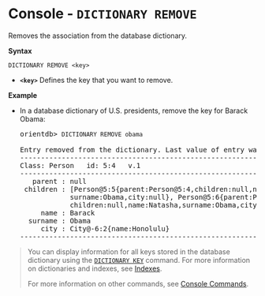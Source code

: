 
<!-- proofread 2015-01-07 SAM -->

# Console - `DICTIONARY REMOVE`

Removes the association from the database dictionary.

**Syntax**

```
DICTIONARY REMOVE <key>
```

- **`<key>`** Defines the key that you want to remove.

**Example**

- In a database dictionary of U.S. presidents, remove the key for Barack Obama:

  <pre>
  orientdb> <code class="lang-sql userinput">DICTIONARY REMOVE obama</code>

  Entry removed from the dictionary. Last value of entry was:
  ------------------------------------------------------------------------
  Class: Person   id: 5:4   v.1
  ------------------------------------------------------------------------
     parent : null
   children : [Person@5:5{parent:Person@5:4,children:null,name:Malia Ann,
              surname:Obama,city:null}, Person@5:6{parent:Person@5:4,
              children:null,name:Natasha,surname:Obama,city:null}]
       name : Barack
    surname : Obama
       city : City@-6:2{name:Honolulu}
  ------------------------------------------------------------------------
  </pre>


>You can display information for all keys stored in the database dictionary using the [`DICTIONARY KEY`](Console-Command-Dictionary-Keys.md) command.  For more information on dictionaries and indexes, see [Indexes](../indexing/Indexes.md).
>
>For more information on other commands, see [Console Commands](Console-Commands.md).

